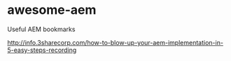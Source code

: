 # awesome-aem
Useful AEM bookmarks

http://info.3sharecorp.com/how-to-blow-up-your-aem-implementation-in-5-easy-steps-recording
